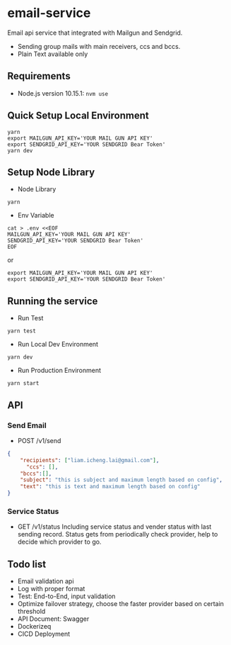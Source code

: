 # email-service
Email api service that integrated with Mailgun and Sendgrid.
* Sending group mails with main receivers, ccs and bccs.
* Plain Text available only

## Requirements
- Node.js version 10.15.1: `nvm use`

## Quick Setup Local Environment
```
yarn
export MAILGUN_API_KEY='YOUR MAIL GUN API KEY'
export SENDGRID_API_KEY='YOUR SENDGRID Bear Token'
yarn dev
```

## Setup Node Library
* Node Library
```
yarn
```

* Env Variable
```
cat > .env <<EOF
MAILGUN_API_KEY='YOUR MAIL GUN API KEY'
SENDGRID_API_KEY='YOUR SENDGRID Bear Token'
EOF
```
or 
```
export MAILGUN_API_KEY='YOUR MAIL GUN API KEY'
export SENDGRID_API_KEY='YOUR SENDGRID Bear Token'
```


## Running the service
* Run Test
```
yarn test
```

* Run Local Dev Environment
```
yarn dev
```

* Run Production Environment
```
yarn start
```

## API

### Send Email

* POST /v1/send
```json
{
    "recipients": ["liam.icheng.lai@gmail.com"],
	  "ccs": [],
    "bccs":[],
    "subject": "this is subject and maximum length based on config",
    "text": "this is text and maximum length based on config"
}
```

### Service Status

* GET /v1/status
Including service status and vender status with last sending record.
Status gets from periodically check provider, help to decide which provider to go.

## Todo list

* Email validation api
* Log with proper format
* Test: End-to-End, input validation
* Optimize failover strategy, choose the faster provider based on certain threshold
* API Document: Swagger
* Dockerizeq
* CICD Deployment